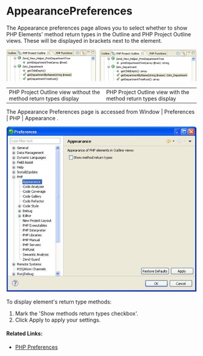 # AppearancePreferences

<!--context:appearance_preferences-->

The Appearance preferences page allows you to select whether to show PHP Elements' method return types in the Outline and PHP Project Outline views. These will be displayed in brackets next to the element.

![appearance_example_both.png](images/appearance_example_both.png "appearance_example_both.png")

<table>
<tr><td>PHP Project Outline view without the method return types display</td>
<td>PHP Project Outline view with the method return types display</td></tr>
</table>

The Appearance Preferences page is accessed from Window | Preferences | PHP | Appearance .

![appearance](images/appearance.jpg "appearance")

<!--ref-start-->

To display element's return type methods:

 1. Mark the 'Show methods return types checkbox'.
 2. Click Apply to apply your settings.

<!--ref-end-->

<!--links-start-->

#### Related Links:

 * [PHP Preferences](000-index.md)

<!--links-end-->

